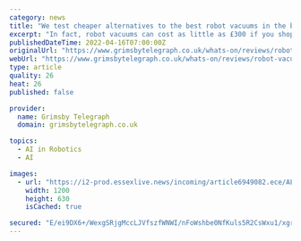 ```yaml
---
category: news
title: "We test cheaper alternatives to the best robot vacuums in the business to see how they measure up"
excerpt: "In fact, robot vacuums can cost as little as £300 if you shop around, and you can even get versions that combine a mop and a vacuum within one neat unit. So, the big question is, can a cheaper robot vacuum compete with the big boys?"
publishedDateTime: 2022-04-16T07:00:00Z
originalUrl: "https://www.grimsbytelegraph.co.uk/whats-on/reviews/robot-vacuums-under-500-review-6949141"
webUrl: "https://www.grimsbytelegraph.co.uk/whats-on/reviews/robot-vacuums-under-500-review-6949141"
type: article
quality: 26
heat: 26
published: false

provider:
  name: Grimsby Telegraph
  domain: grimsbytelegraph.co.uk

topics:
  - AI in Robotics
  - AI

images:
  - url: "https://i2-prod.essexlive.news/incoming/article6949082.ece/ALTERNATES/s1200/0_57264d014f.jpg"
    width: 1200
    height: 630
    isCached: true

secured: "E/ei9DX6+/WexgSRjgMccLJVfszfWNWI/nFoWshbe0NfKuls5R2CsWxu1/xgrrFZImHznqufxqnfVZ38LxPkfx5DTBHBqzQY4cMqnBLAWFWRw6HCv1EQdeQ0ShSL28peX61OuQ2GC/FENAzKuZ6TgAICt84SF9wgwgT8OJvufA5dHtNTpv4w7uffJY9pVkkjptJeF1rfM/s2VxD7fMExcT8MTggLWc4n4qKlsHMEWhvR6GfQuSL9N2pQvx0I4+QpGoki3FIrABxvr9dcO/3Lco+BbcCJ9iSHDrpyn3EasZVVuseoGTRRO732McX8QoTzv656QxtsjcpOqNf6OoPHVeyYn1XsTHwbBZdXkOliZPA=;Un0e+iEjlbX+6ZOvg1970A=="
---
```


